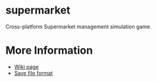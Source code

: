 # supermarket
Cross-platform Supermarket management simulation game.

# More Information
- [Wiki page](https://docs.kerrishaus.com/Games/Supermarket)
- [Save file format](https://docs.kerrishaus.com/Games/Supermarket/Save_Format)
